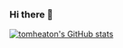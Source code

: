 ### Hi there 👋

[![tomheaton's GitHub stats](https://github-readme-stats.vercel.app/api?username=tomheaton&private=true&show_icons=true)](https://github.com/tomheaton)


<!--
**tomheaton/tomheaton** is a ✨ _special_ ✨ repository because its `README.md` (this file) appears on your GitHub profile.

Here are some ideas to get you started:

- 🔭 I’m currently working on ...
- 🌱 I’m currently learning ...
- 👯 I’m looking to collaborate on ...
- 🤔 I’m looking for help with ...
- 💬 Ask me about ...
- 📫 How to reach me: ...
- 😄 Pronouns: ...
- ⚡ Fun fact: ...
-->

